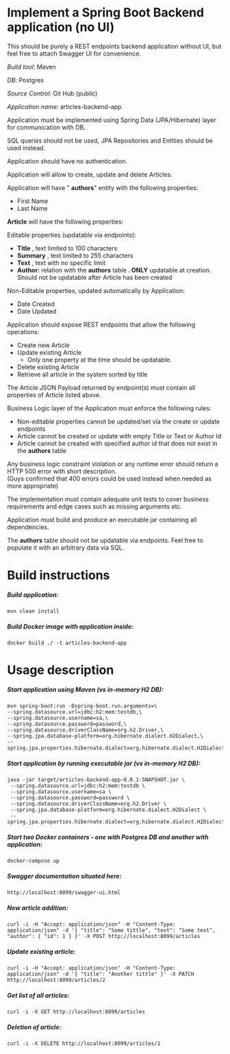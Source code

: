 # Implement a Spring Boot Backend application (no UI)

This should be purely a REST endpoints backend application without UI, but feel free to attach Swagger UI for convenience.

_Build tool_: Maven

_DB_: Postgres

_Source Control:_ Git Hub (public)

_Application name:_ articles-backend-app

Application must be implemented using Spring Data (JPA/Hibernate) layer for communication with DB.

SQL queries should not be used, JPA Repositories and Entities should be used instead.

Application should have no authentication.

Application will allow to create, update and delete Articles.

Application will have &quot; **authors**&quot; entity with the following properties:

- First Name
- Last Name

**Article** will have the following properties:

Editable properties (updatable via endpoints):

- **Title** , text limited to 100 characters
- **Summary** , text limited to 255 characters
- **Text** , text with no specific limit
- **Author:** relation with the **authors** table **. ONLY** updatable at creation. Should not be updatable after Article has been created

Non-Editable properties, updated automatically by Application:

- Date Created
- Date Updated


Application should expose REST endpoints that allow the following operations:

- Create new Article
- Update existing Article
  - Only one property at the time should be updatable.
- Delete existing Article
- Retrieve all article in the system sorted by title

The Article JSON Payload returned by endpoint(s) must contain all properties of Article listed above.

 Business Logic layer of the Application must enforce the following rules:

- Non-editable properties cannot be updated/set via the create or update endpoints
- Article cannot be created or update with empty Title or Text or Author Id
- Article cannot be created with specified author id that does not exist in the **authors** table

Any business logic constraint violation or any runtime error should return a HTTP 500 error with short description.  
(Guys confirmed that 400 errors could be used instead when needed as more appropriate)

The implementation must contain adequate unit tests to cover business requirements and edge cases such as missing arguments etc.

Application must build and produce an executable jar containing all dependencies.

The **authors** table should not be updatable via endpoints. Feel free to populate it with an arbitrary data via SQL.

# Build instructions

##### Build application:
    mvn clean install

##### Build Docker image with application inside:
    docker build ./ -t articles-backend-app

# Usage description

##### Start application using Maven (vs in-memory H2 DB):
    mvn spring-boot:run -Dspring-boot.run.arguments=\
    --spring.datasource.url=jdbc:h2:mem:testdb,\
    --spring.datasource.username=sa,\
    --spring.datasource.password=password,\
    --spring.datasource.driverClassName=org.h2.Driver,\
    --spring.jpa.database-platform=org.hibernate.dialect.H2Dialect,\
    --spring.jpa.properties.hibernate.dialect=org.hibernate.dialect.H2Dialect

##### Start application by running executable jar (vs in-memory H2 DB):
    java -jar target/articles-backend-app-0.0.1-SNAPSHOT.jar \
     --spring.datasource.url=jdbc:h2:mem:testdb \
     --spring.datasource.username=sa \
     --spring.datasource.password=password \
     --spring.datasource.driverClassName=org.h2.Driver \
     --spring.jpa.database-platform=org.hibernate.dialect.H2Dialect \
     --spring.jpa.properties.hibernate.dialect=org.hibernate.dialect.H2Dialect

##### Start two Docker containers - one with Postgres DB and another with application:
    docker-compose up

##### Swagger documentation situated here:
    http://localhost:8099/swagger-ui.html

##### New article addition:
    curl -i -H "Accept: application/json" -H "Content-Type: application/json" -d '{ "title": "Some tittle", "text": "Some text", "author": { "id": 1 } }' -X POST http://localhost:8099/articles

##### Update existing article:
    curl -i -H "Accept: application/json" -H "Content-Type: application/json" -d '{ "title": "Another tittle" }' -X PATCH http://localhost:8099/articles/2

##### Get list of all articles:
    curl -i -X GET http://localhost:8099/articles

##### Deletion of article:
    curl -i -X DELETE http://localhost:8099/articles/1
